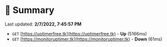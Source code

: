 # 📖 Summary
Last updated: **2/7/2022, 7:45:57 PM**

- `GET` [https://uptimerfree.tk](https://uptimerfree.tk) - **Up** (5166ms)
- `GET` [https://monitoruptimer.tk](https://monitoruptimer.tk) - **Down** (61ms)
